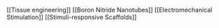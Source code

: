 [[Tissue engineering]]
[[Boron Nitride Nanotubes]]
[[Electromechanical Stimulation]]
[[Stimuli-responsive Scaffolds]]

